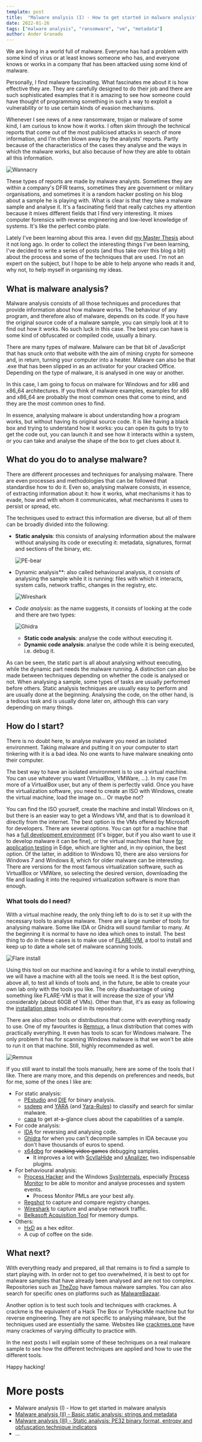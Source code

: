 ```yaml
---
template: post
title:  "Malware analysis (I) - How to get started in malware analysis"
date: 2022-01-26
tags: ["malware analysis", "ransomware", "vm", "metadata"]
author: Ander Granado
---
```


We are living in a world full of malware. Everyone has had a problem with some kind of virus or at least knows someone who has, and everyone knows or works in a company that has been attacked using some kind of malware.

Personally, I find malware fascinating. What fascinates me about it is how effective they are. They are carefully designed to do their job and there are such sophisticated examples that it is amazing to see how someone could have thought of programming something in such a way to exploit a vulnerability or to use certain kinds of evasion mechanisms.

Whenever I see news of a new ransomware, trojan or malware of some kind, I am curious to know how it works. I often skim through the technical reports that come out of the most publicised attacks in search of more information, and I'm often blown away by the analysts' reports. Partly because of the characteristics of the cases they analyse and the ways in which the malware works, but also because of how they are able to obtain all this information.


![Wannacry](/static/images/wannacry.png "Wannacry in action")

These types of reports are made by malware analysts. Sometimes they are within a company's DFIR teams, sometimes they are government or military organisations, and sometimes it is a random hacker posting on his blog about a sample he is playing with. What is clear is that they take a malware sample and analyse it. It's a fascinating field that really catches my attention because it mixes different fields that I find very interesting. It mixes computer forensics with reverse engineering and low-level knowledge of systems. It's like the perfect combo plate.

Lately I've been learning about this area. I even did [my Master Thesis](https://github.com/ander94lakx/TFM_Doc) about it not long ago. In order to collect the interesting things I've been learning, I've decided to write a series of posts (and thus take over this blog a bit) about the process and some of the techniques that are used. I'm not an expert on the subject, but I hope to be able to help anyone who reads it and, why not, to help myself in organising my ideas.

## What is malware analysis?

Malware analysis consists of all those techniques and procedures that provide information about how malware works. The behaviour of any program, and therefore also of malware, depends on its code. If you have the original source code of a malware sample, you can simply look at it to find out how it works. No such luck in this case. The best you can have is some kind of obfuscated or compiled code, usually a binary.

There are many types of malware. Malware can be that bit of JavaScript that has snuck onto that website with the aim of mining crypto for someone and, in return, turning your computer into a heater. Malware can also be that .exe that has been slipped in as an activator for your cracked Office. Depending on the type of malware, it is analysed in one way or another.

In this case, I am going to focus on malware for Windows and for x86 and x86_64 architectures. If you think of malware examples, examples for x86 and x86_64 are probably the most common ones that come to mind, and they are the most common ones to find.

In essence, analysing malware is about understanding how a program works, but without having its original source code. It is like having a black box and trying to understand how it works: you can open its guts to try to get the code out, you can launch it and see how it interacts within a system, or you can take and analyse the shape of the box to get clues about it.

## What do you do to analyse malware? 

There are different processes and techniques for analysing malware. There are even processes and methodologies that can be followed that standardise how to do it. Even so, analysing malware consists, in essence, of extracting information about it: how it works, what mechanisms it has to evade, how and with whom it communicates, what mechanisms it uses to persist or spread, etc.

The techniques used to extract this information are diverse, but all of them can be broadly divided into the following:

- **Static analysis**: this consists of analysing information about the malware without analysing its code or executing it: metadata, signatures, format and sections of the binary, etc.

    ![PE-bear](/static/images/pe-bear.png "Static analysis with PE-bear")

- Dynamic analysis**: also called behavioural analysis, it consists of analysing the sample while it is running: files with which it interacts, system calls, network traffic, changes in the registry, etc.

    ![Wireshark](/static/images/wireshark.png "Capturing network traffic with Wireshark")

- *Code analysis*: as the name suggests, it consists of looking at the code and there are two types:

    ![Ghidra](/static/images/ghidra.png "Ghidra for code analysis")

    - **Static code analysis**: analyse the code without executing it.
    - **Dynamic code analysis**: analyse the code while it is being executed, i.e. debug it.


As can be seen, the static part is all about analysing without executing, while the dynamic part needs the malware running. A distinction can also be made between techniques depending on whether the code is analysed or not. When analysing a sample, some types of tasks are usually performed before others. Static analysis techniques are usually easy to perform and are usually done at the beginning. Analysing the code, on the other hand, is a tedious task and is usually done later on, although this can vary depending on many things.

## How do I start?

There is no doubt here, to analyse malware you need an isolated environment. Taking malware and putting it on your computer to start tinkering with it is a bad idea. No one wants to have malware sneaking onto their computer.

The best way to have an isolated environment is to use a virtual machine. You can use whatever you want (VirtualBox, VMWare, ...). In my case I'm more of a VirtualBox user, but any of them is perfectly valid. Once you have the virtualization software, you need to create an ISO with Windows, create the virtual machine, load the image on... Or maybe not?

You can find the ISO yourself, create the machine and install Windows on it, but there is an easier way to get a Windows VM, and that is to download it directly from the internet. The best option is the VMs offered by Microsoft for developers. There are several options. You can opt for a machine that has a [full development environment](https://developer.microsoft.com/en-us/windows/downloads/virtual-machines/) (it's bigger, but if you also want to use it to develop malware it can be fine), or the virtual machines that have [for application testing](https://developer.microsoft.com/en-us/microsoft-edge/tools/vms/) in Edge, which are lighter and, in my opinion, the best option. Of the latter, in addition to Windows 10, there are also versions for Windows 7 and Windows 8, which for older malware can be interesting. There are versions for the most famous virtualization software, such as VirtualBox or VMWare, so selecting the desired version, downloading the file and loading it into the required virtualization software is more than enough.

### What tools do I need?

With a virtual machine ready, the only thing left to do is to set it up with the necessary tools to analyse malware. There are a large number of tools for analysing malware. Some like IDA or Ghidra will sound familiar to many. At the beginning it is normal to have no idea which ones to install. The best thing to do in these cases is to make use of [FLARE-VM](https://github.com/mandiant/flare-vm), a tool to install and keep up to date a whole set of malware scanning tools.

![Flare install](/static/images/flare-install.png "FLARE-VM installation process")

Using this tool on our machine and leaving it for a while to install everything, we will have a machine with all the tools we need. It is the best option, above all, to test all kinds of tools and, in the future, be able to create your own lab only with the tools you like. The only disadvantage of using something like FLARE-VM is that it will increase the size of your VM considerably (about 60GB of VMs). Other than that, it's as easy as following the [installation steps](https://github.com/mandiant/flare-vm#windows-10-installation) indicated in its repository.

There are also other tools or distributions that come with everything ready to use. One of my favourites is [Remnux](https://remnux.org/), a linux distribution that comes with practically everything. It even has tools to scan for Windows malware. The only problem it has for scanning Windows malware is that we won't be able to run it on that machine. Still, highly recommended as well.

![Remnux](/static/images/remnux.png "Remnux distro")

If you still want to install the tools manually, here are some of the tools that I like. There are many more, and this depends on preferences and needs, but for me, some of the ones I like are:

- For static analysis:
    - [PEstudio](https://www.winitor.com/) and [DIE](https://github.com/horsicq/Detect-It-Easy) for binary analysis.
    - [ssdeep](https://ssdeep-project.github.io/ssdeep/index.html) and [YARA](https://virustotal.github.io/yara/) (and [Yara-Rules](https://github.com/Yara-Rules/rules)) to classify and search for similar malware.
    - [capa](https://github.com/mandiant/capa) to get at-a-glance clues about the capabilities of a sample.
- For code analysis:
    - [IDA](https://hex-rays.com/ida-free/) for reversing and analysing code.
    - [Ghidra](https://ghidra-sre.org/) for when you can't decompile samples in IDA because you don't have thousands of euros to spend.
    - [x64dbg](https://x64dbg.com/) for ~~cracking video games~~ debugging samples.
        - It improves a lot with [ScyllaHide](https://github.com/x64dbg/ScyllaHide) and [xAnalizer](https://github.com/ThunderCls/xAnalyzer), two indispensable plugins.
- For behavioural analysis:
    - [Process Hacker](https://processhacker.sourceforge.io/) and the Windows [SysInternals](https://docs.microsoft.com/en-us/sysinternals/), especially [Process Monitor](https://docs.microsoft.com/en-us/sysinternals/downloads/procmon) to be able to monitor and analyse processes and system events.
        - Process Monitor PMLs are your best ally.
    - [Regshot](https://sourceforge.net/projects/regshot/) to capture and compare registry changes.
    - [Wireshark](https://www.wireshark.org/) to capture and analyse network traffic.
    - [Belkasoft Acquisition Tool](https://belkasoft.com/es/bat) for memory dumps.
- Others:
    - [HxD](https://mh-nexus.de/en/hxd/) as a hex editor.
    - A cup of coffee on the side.

## What next?

With everything ready and prepared, all that remains is to find a sample to start playing with. In order not to get too overwhelmed, it is best to opt for malware samples that have already been analysed and are not too complex. Repositories such as [TheZoo](https://github.com/ytisf/theZoo) have famous malware samples. You can also search for specific ones on platforms such as [MalwareBazaar](https://bazaar.abuse.ch/).

Another option is to test such tools and techniques with crackmes. A crackme is the equivalent of a Hack The Box or TryHackMe machine but for reverse engineering. They are not specific to analysing malware, but the techniques used are essentially the same. Websites like [crackmes.one](https://crackmes.one/) have many crackmes of varying difficulty to practice with.

In the next posts I will explain some of these techniques on a real malware sample to see how the different techniques are applied and how to use the different tools.

Happy hacking!

# More posts

- Malware analysis (I) - How to get started in malware analysis
- [Malware analysis (II) - Basic static analysis: strings and metadata](../2022-09-11-malware-analysis-2)
- [Malware analysis (III) - Static analysis: PE32 binary format, entropy and obfuscation technique indicators](../2022-09-18-malware-analysis-3)
- ...